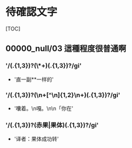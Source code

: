 # 待確認文字

[TOC]

## 00000_null/03 這種程度很普通啊

### '/(.{1,3})?(\\*+)(.{1,3})?/gi'

- '直一副**一样的'

### '/(.{1,3})?(\n+[^\n]{1,2}\n+)(.{1,3})?/gi'

- '囔着。\n嘎。\n\n「你在'

### '/(.{1,3})?(赤果|果体)(.{1,3})?/gi'

- '译者：果体成功转'
